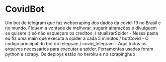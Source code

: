 # CovidBot
Um bot de telegram que faz webscraping dos dados da covid-19 no Brasil e no mundo. Fiquem a vontade de melhorar, sugerir alterações e divulguem se quisere :) só não esqueçam os créditos ;) atualizarSpider - Nessa pasta eu fiz uma main que executa a spider a cada 5 minutos / botCovid - O código principal do bot do telegram / covid_telegram - Aqui todos os arquivos necessários para executar a spider. Ferramentas usadas foram python e scrapy. Os deploys estão no heroku e no scrapinghub
